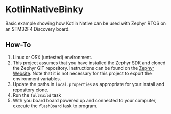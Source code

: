 # KotlinNativeBinky

Basic example showing how Kotlin Native can be used with Zephyr RTOS on an STM32F4 Discovery board.

## How-To
1. Linux or OSX (untested) environment.
2. This project assumes that you have installed the Zephyr SDK and cloned the Zephyr GIT repository. Instructions can be found on the [Zephyr Website](https://docs.zephyrproject.org/latest/getting_started/installation_linux.html). Note that it is not necessary for this project to export the environment variables. 
3. Update the paths in `local.properties` as appropriate for your install and repository clone.
4. Run the `fullBuild` task
5. With you board board powered up and connected to your computer, execute the `flashBoard` task to program.
